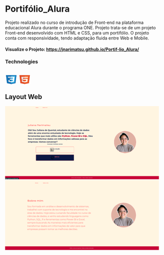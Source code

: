 # Portifólio_Alura
Projeto realizado no curso de introdução de Front-end na plataforma educacional Alura durante o programa ONE.
Projeto trata-se de um projeto Front-end desenvolvido com HTML e CSS, para um portifólio. 
O projeto conta com responsividade, tendo adaptação fluida entre Web e Mobile.
#### Visualize o Projeto: https://jnarimatsu.github.io/Portif-lio_Alura/
### Technologies
<div style="display: inline_block"><br>
  <img align="center" alt="Rafa-CSS" height="30" width="40" src="https://raw.githubusercontent.com/devicons/devicon/master/icons/css3/css3-original.svg">
  <img align="center" alt="Rafa-HTML" height="30" width="40" src="https://raw.githubusercontent.com/devicons/devicon/master/icons/html5/html5-original.svg">
 </div>
 
## Layout Web
![Screenshot 2025-04-24 211653](https://github.com/JNarimatsu/assets/blob/main/Screenshot%202025-07-30%20154349.png)
![Screenshot 2025-04-24 211709](https://github.com/JNarimatsu/assets/blob/main/Screenshot%202025-07-30%20154436.png)


